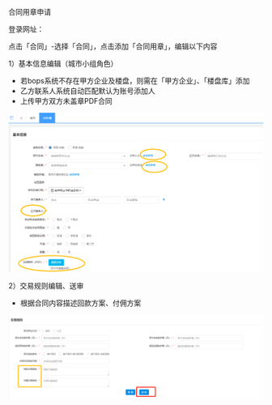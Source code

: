 合同用章申请

登录网址：

点击「合同」-选择「合同」，点击添加「合同用章」，编辑以下内容

1）基本信息编辑（城市小组角色）

* 若bops系统不存在甲方企业及楼盘，则需在「甲方企业」、「楼盘库」添加
* 乙方联系人系统自动匹配默认为账号添加人
* 上传甲方双方未盖章PDF合同

![](/1/合同用章)

2）交易规则编辑、送审

* 根据合同内容描述回款方案、付佣方案

![](/1/交易图片)

